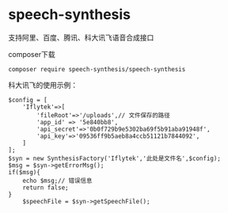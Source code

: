 # speech-synthesis
支持阿里、百度、腾讯、科大讯飞语音合成接口

composer下载
```
composer require speech-synthesis/speech-synthesis
```

科大讯飞的使用示例：
```
$config = [
    'Iflytek'=>[ 
        'fileRoot'=>'/uploads',// 文件保存的路径
        'app_id' => '5e840bb8',
        'api_secret'=>'0b0f729b9e5302ba69f5b91aba91948f',
        'api_key'=>'09536ff9b5aeb8a4ccb51121b7844092',
    ]
];
$syn = new SynthesisFactory('Iflytek','此处是文件名',$config);
$msg = $syn->getErrorMsg();
if($msg){
    echo $msg;// 错误信息
    return false;
}
    $speechFile = $syn->getSpeechFile();
```


